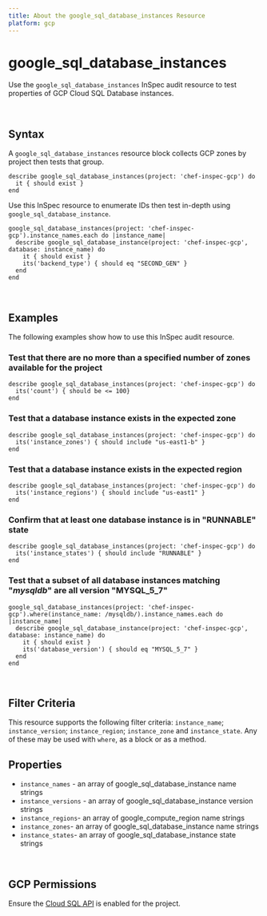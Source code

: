 ```yaml
---
title: About the google_sql_database_instances Resource
platform: gcp
---
```


# google\_sql\_database\_instances

Use the `google_sql_database_instances` InSpec audit resource to test properties of GCP Cloud SQL Database instances.

<br>

## Syntax

A `google_sql_database_instances` resource block collects GCP zones by project then tests that group.

    describe google_sql_database_instances(project: 'chef-inspec-gcp') do
      it { should exist }
    end

Use this InSpec resource to enumerate IDs then test in-depth using `google_sql_database_instance`.

    google_sql_database_instances(project: 'chef-inspec-gcp').instance_names.each do |instance_name|
      describe google_sql_database_instance(project: 'chef-inspec-gcp',  database: instance_name) do
        it { should exist }
        its('backend_type') { should eq "SECOND_GEN" }
      end
    end

<br>

## Examples

The following examples show how to use this InSpec audit resource.

### Test that there are no more than a specified number of zones available for the project

    describe google_sql_database_instances(project: 'chef-inspec-gcp') do
      its('count') { should be <= 100}
    end


### Test that a database instance exists in the expected zone  

    describe google_sql_database_instances(project: 'chef-inspec-gcp') do
      its('instance_zones') { should include "us-east1-b" }
    end

### Test that a database instance exists in the expected region  

    describe google_sql_database_instances(project: 'chef-inspec-gcp') do
      its('instance_regions') { should include "us-east1" }
    end


### Confirm that at least one database instance is in "RUNNABLE" state

    describe google_sql_database_instances(project: 'chef-inspec-gcp') do
      its('instance_states') { should include "RUNNABLE" }
    end

### Test that a subset of all database instances matching "*mysqldb*" are all version "MYSQL_5_7"

    google_sql_database_instances(project: 'chef-inspec-gcp').where(instance_name: /mysqldb/).instance_names.each do |instance_name|
      describe google_sql_database_instance(project: 'chef-inspec-gcp',  database: instance_name) do
        it { should exist }
        its('database_version') { should eq "MYSQL_5_7" }
      end
    end
    
<br>

## Filter Criteria

This resource supports the following filter criteria:  `instance_name`; `instance_version`; `instance_region`; `instance_zone` and `instance_state`. Any of these may be used with `where`, as a block or as a method.

## Properties

*  `instance_names` - an array of google_sql_database_instance name strings
*  `instance_versions` - an array of google_sql_database_instance version strings
*  `instance_regions`- an array of google_compute_region name strings
*  `instance_zones`- an array of google_sql_database_instance name strings
*  `instance_states`- an array of google_sql_database_instance state strings

<br>


## GCP Permissions

Ensure the [Cloud SQL API](https://console.cloud.google.com/projectselector/apis/api/sqladmin.googleapis.com/overview) is enabled for the project.